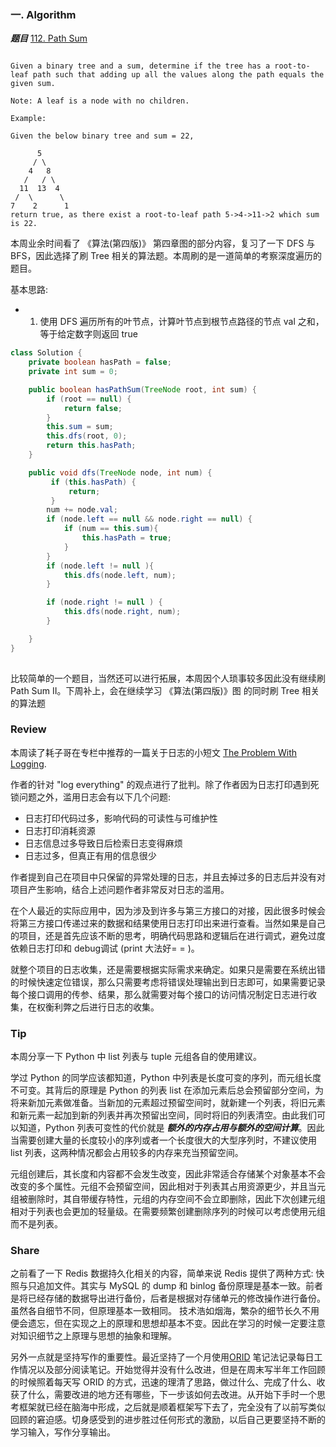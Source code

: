 
### 一. Algorithm

 ***题目***  [112. Path Sum](https://leetcode.com/problems/path-sum/description/) 
 
```
 
Given a binary tree and a sum, determine if the tree has a root-to-leaf path such that adding up all the values along the path equals the given sum.

Note: A leaf is a node with no children.

Example:

Given the below binary tree and sum = 22,

      5
     / \
    4   8
   /   / \
  11  13  4
 /  \      \
7    2      1
return true, as there exist a root-to-leaf path 5->4->11->2 which sum is 22.

```

本周业余时间看了 《算法(第四版)》 第四章图的部分内容，复习了一下 DFS 与 BFS，因此选择了刷 Tree 相关的算法题。本周刷的是一道简单的考察深度遍历的题目。

基本思路:

* 1. 使用 DFS 遍历所有的叶节点，计算叶节点到根节点路径的节点 val 之和，等于给定数字则返回 true

```Java
class Solution {
    private boolean hasPath = false;
    private int sum = 0;

    public boolean hasPathSum(TreeNode root, int sum) {
        if (root == null) {
            return false;
        }
        this.sum = sum;
        this.dfs(root, 0);
        return this.hasPath;
    }

    public void dfs(TreeNode node, int num) {
    	 if (this.hasPath) {
    	     return;
    	 }
        num += node.val;
        if (node.left == null && node.right == null) {
            if (num == this.sum){
                this.hasPath = true;
            }
        }
        if (node.left != null ){
            this.dfs(node.left, num);
        }

        if (node.right != null ) {
            this.dfs(node.right, num);
        }

    }
}
    
```

比较简单的一个题目，当然还可以进行拓展，本周因个人琐事较多因此没有继续刷 Path Sum II。下周补上，会在继续学习 《算法(第四版)》图 的同时刷 Tree 相关的算法题 

### Review

本周读了耗子哥在专栏中推荐的一篇关于日志的小短文 [The Problem With Logging](https://blog.codinghorror.com/the-problem-with-logging/).

作者的针对 "log everything" 的观点进行了批判。除了作者因为日志打印遇到死锁问题之外，滥用日志会有以下几个问题:

* 日志打印代码过多，影响代码的可读性与可维护性
* 日志打印消耗资源
* 日志信息过多导致日后检索日志变得麻烦
* 日志过多，但真正有用的信息很少

作者提到自己在项目中只保留的异常处理的日志，并且去掉过多的日志后并没有对项目产生影响，结合上述问题作者非常反对日志的滥用。

在个人最近的实际应用中，因为涉及到许多与第三方接口的对接，因此很多时候会将第三方接口传递过来的数据和结果使用日志打印出来进行查看。当然如果是自己的项目，还是首先应该不断的思考，明确代码思路和逻辑后在进行调式，避免过度依赖日志打印和 debug调试 (print 大法好= = )。

就整个项目的日志收集，还是需要根据实际需求来确定。如果只是需要在系统出错的时候快速定位错误，那么只需要考虑将错误处理输出到日志即可，如果需要记录每个接口调用的传参、结果，那么就需要对每个接口的访问情况制定日志进行收集，在权衡利弊之后进行日志的收集。


### Tip

本周分享一下 Python 中 list 列表与 tuple 元组各自的使用建议。

学过 Python 的同学应该都知道，Python 中列表是长度可变的序列，而元组长度不可变。其背后的原理是 Python 的列表 list 在添加元素后总会预留部分空间，为将来新加元素做准备。当新加的元素超过预留空间时，就新建一个列表，将旧元素和新元素一起加到新的列表并再次预留出空间，同时将旧的列表清空。由此我们可以知道，Python 列表可变性的代价就是 ***额外的内存占用与额外的空间计算***。因此当需要创建大量的长度较小的序列或者一个长度很大的大型序列时，不建议使用 list 列表，这两种情况都会占用较多的内存来充当预留空间。

元组创建后，其长度和内容都不会发生改变，因此非常适合存储某个对象基本不会改变的多个属性。元组不会预留空间，因此相对于列表其占用资源更少，并且当元组被删除时，其自带缓存特性，元组的内存空间不会立即删除，因此下次创建元组相对于列表也会更加的轻量级。在需要频繁创建删除序列的时候可以考虑使用元组而不是列表。

### Share

之前看了一下 Redis 数据持久化相关的内容，简单来说 Redis 提供了两种方式: 快照与只追加文件。其实与 MySQL 的 dump 和 binlog 备份原理是基本一致。前者是将已经存储的数据导出进行备份，后者是根据对存储单元的修改操作进行备份。虽然各自细节不同，但原理基本一致相同。 技术浩如烟海，繁杂的细节长久不用便会遗忘，但在实现之上的原理和思想却基本不变。因此在学习的时候一定要注意对知识细节之上原理与思想的抽象和理解。

另外一点就是坚持写作的重要性。最近坚持了一个月使用[ORID](https://www.facebook.com/xdite/posts/10154655466278552) 笔记法记录每日工作情况以及部分阅读笔记。开始觉得并没有什么改进，但是在周末写半年工作回顾的时候照着每天写 ORID 的方式，迅速的理清了思路，做过什么、完成了什么、收获了什么，需要改进的地方还有哪些，下一步该如何去改进。从开始下手时一个思考框架就已经在脑海中形成，之后就是顺着框架写下去了，完全没有了以前写类似回顾的窘迫感。切身感受到的进步胜过任何形式的激励，以后自己更要坚持不断的学习输入，写作分享输出。

